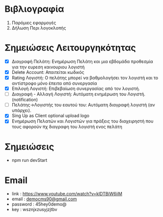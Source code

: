 #  Βιβλιογραφία
1. Παρόμιες εφαρμογές
2. Δήλωση Περι λογοκλοπής


# Σημειώσεις Λειτουργηκότητας
- [x] Διαγραφή Πελάτη: Ενημέρωση Πελάτη και μια εβδομάδα προθεσμία για την ευρεση καινουριου λογιστή
- [x] Delete Account: Απαιτείται κωδικός
- [x] Rating Λογιστή: O πελάτης μπορεί να βαθμολογήσει τον λογιστή και το αντίστροφο μόνο έπειτα από συνεργασία
- [x] Επιλογή Λογιστή: Επιβεβαίωση συνεργασίας από τον λογιστή.
- [ ] Διαγραφή - Αλλαγή Λογιστή: Αυτόματη ενημέρωση του Λογιστή.(notification)
- [ ] Πελάτης->Λογιστής του εαυτού του: Αυτόματη διαγραφή λογιστή (αν υπάρχει).
- [x] Sing Up as Client optional upload logo
- [x] Ενημέρωση Πελατών και Λογιστών για πράξεις του διαχειρηστή που τους αφορούν πχ διαγραφη του λογιστή ενος πελάτη

# Σημειώσεις 
- npm run devStart

# Email 
- link : https://www.youtube.com/watch?v=klDTBiW6iiM
- email : democms90@gmail.com
- password : 45hey0demo@
- key : wsznjxzusyjzjtbv



